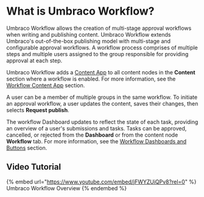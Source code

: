 # What is Umbraco Workflow?

Umbraco Workflow allows the creation of multi-stage approval workflows when writing and publishing content. Umbraco Workflow extends Umbraco's out-of-the-box publishing model with multi-stage and configurable approval workflows. A workflow process comprises of multiple steps and multiple users assigned to the group responsible for providing approval at each step.

Umbraco Workflow adds a [Content App](https://our.umbraco.com/Documentation/Extending/Content-Apps/) to all content nodes in the **Content** section where a workflow is enabled. For more information, see the [Workflow Content App](workflow-content-app.md) section.

A user can be a member of multiple groups in the same workflow. To initiate an approval workflow, a user updates the content, saves their changes, then selects **Request publish**.

The workflow Dashboard updates to reflect the state of each task, providing an overview of a user's submissions and tasks. Tasks can be approved, cancelled, or rejected from the **Dashboard** or from the content node **Workflow** tab. For more information, see the [Workflow Dashboards and Buttons](dashboards-and-buttons.md) section.

## Video Tutorial

{% embed url="https://www.youtube.com/embed/jFWYZUiQPv8?rel=0" %}
Umbraco Workflow Overview
{% endembed %}
